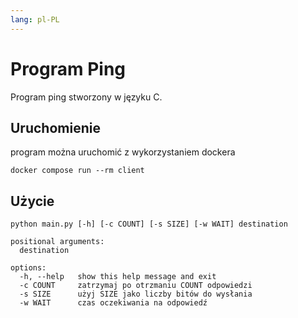 ```yaml
---
lang: pl-PL
---
```


# Program Ping

Program ping stworzony w języku C.

## Uruchomienie
program można uruchomić z wykorzystaniem dockera 
```
docker compose run --rm client
```
## Użycie

```
python main.py [-h] [-c COUNT] [-s SIZE] [-w WAIT] destination

positional arguments:
  destination

options:
  -h, --help   show this help message and exit
  -c COUNT     zatrzymaj po otrzmaniu COUNT odpowiedzi
  -s SIZE      użyj SIZE jako liczby bitów do wysłania
  -w WAIT      czas oczekiwania na odpowiedź
```
